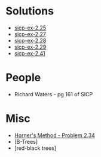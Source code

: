 # Solutions
- [sicp-ex-2.25](http://community.schemewiki.org/?sicp-ex-2.25)
- [sicp-ex-2.27](http://community.schemewiki.org/?sicp-ex-2.27)
- [sicp-ex-2.28](http://community.schemewiki.org/?sicp-ex-2.28)
- [sicp-ex-2.29](http://community.schemewiki.org/?sicp-ex-2.29)
- [sicp-ex-2.41](http://community.schemewiki.org/?sicp-ex-2.41)

# People
- Richard Waters - pg 161 of SICP

# Misc
- [Horner's Method - Problem 2.34](https://en.wikipedia.org/wiki/Horner%27s_method)
- [B-Trees]
- [red-black trees]
